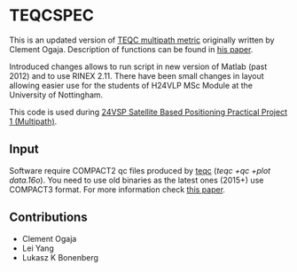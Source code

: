# TEQCSPEC

This is an updated version of [TEQC multipath metric](http://www.mathworks.com/matlabcentral/fileexchange/12886-teqcspec/content/Teqcspec/teqcspec.m) originally written by Clement Ogaja.
Description of functions can be found in [his paper][paper].

Introduced changes allows to run script in new version of Matlab (past 2012) and to use RINEX 2.11. There have been small changes in layout allowing easier use for the students of H24VLP MSc Module at the University of Nottingham.

This code is used during [24VSP Satellite Based Positioning Practical Project 1 (Multipath)](https://github.com/DfAC/TeachingSlides/tree/master/H24VLP_P1_MP).

## Input

Software require COMPACT2 qc files produced by [teqc](http://bit.ly/1KfxvZM) (*teqc +qc +plot data.16o*). You need to use old binaries as the latest ones (2015+) use COMPACT3 format. For more information check [this paper][paper].


## Contributions

* Clement Ogaja
* Lei Yang
* Lukasz K Bonenberg



[paper]: http://link.springer.com/article/10.1007%2Fs10291-006-0052-6 "Clement Ogaja 2007 paper"
